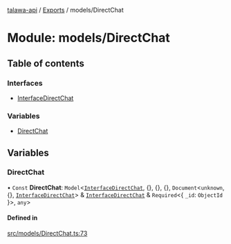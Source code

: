 [talawa-api](../README.md) / [Exports](../modules.md) / models/DirectChat

# Module: models/DirectChat

## Table of contents

### Interfaces

- [InterfaceDirectChat](../interfaces/models_DirectChat.InterfaceDirectChat.md)

### Variables

- [DirectChat](models_DirectChat.md#directchat)

## Variables

### DirectChat

• `Const` **DirectChat**: `Model`\<[`InterfaceDirectChat`](../interfaces/models_DirectChat.InterfaceDirectChat.md), \{\}, \{\}, \{\}, `Document`\<`unknown`, \{\}, [`InterfaceDirectChat`](../interfaces/models_DirectChat.InterfaceDirectChat.md)\> & [`InterfaceDirectChat`](../interfaces/models_DirectChat.InterfaceDirectChat.md) & `Required`\<\{ `_id`: `ObjectId`  \}\>, `any`\>

#### Defined in

[src/models/DirectChat.ts:73](https://github.com/PalisadoesFoundation/talawa-api/blob/e5f7a9d/src/models/DirectChat.ts#L73)
